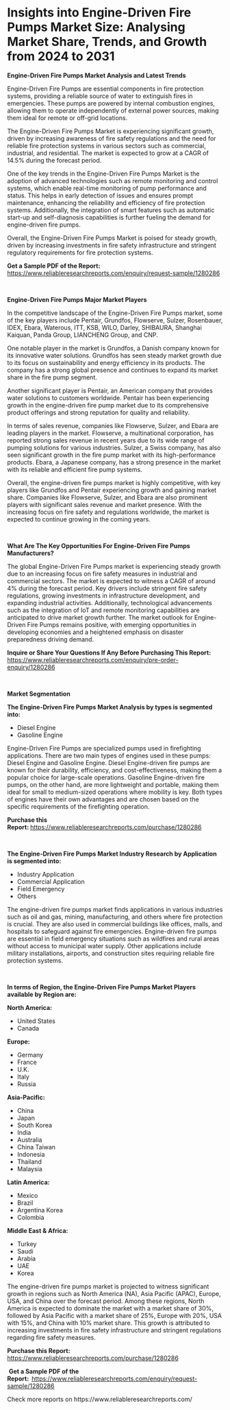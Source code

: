 <p><h1>Insights into Engine-Driven Fire Pumps Market Size: Analysing Market Share, Trends, and Growth from 2024 to 2031</h1></p><p><strong>Engine-Driven Fire Pumps Market Analysis and Latest Trends</strong></p>
<p><p>Engine-Driven Fire Pumps are essential components in fire protection systems, providing a reliable source of water to extinguish fires in emergencies. These pumps are powered by internal combustion engines, allowing them to operate independently of external power sources, making them ideal for remote or off-grid locations.</p><p>The Engine-Driven Fire Pumps Market is experiencing significant growth, driven by increasing awareness of fire safety regulations and the need for reliable fire protection systems in various sectors such as commercial, industrial, and residential. The market is expected to grow at a CAGR of 14.5% during the forecast period.</p><p>One of the key trends in the Engine-Driven Fire Pumps Market is the adoption of advanced technologies such as remote monitoring and control systems, which enable real-time monitoring of pump performance and status. This helps in early detection of issues and ensures prompt maintenance, enhancing the reliability and efficiency of fire protection systems. Additionally, the integration of smart features such as automatic start-up and self-diagnosis capabilities is further fueling the demand for engine-driven fire pumps.</p><p>Overall, the Engine-Driven Fire Pumps Market is poised for steady growth, driven by increasing investments in fire safety infrastructure and stringent regulatory requirements for fire protection systems.</p></p>
<p><strong>Get a Sample PDF of the Report:&nbsp;</strong> <a href="https://www.reliableresearchreports.com/enquiry/request-sample/1280286">https://www.reliableresearchreports.com/enquiry/request-sample/1280286</a></p>
<p>&nbsp;</p>
<p><strong>Engine-Driven Fire Pumps Major Market Players</strong></p>
<p><p>In the competitive landscape of the Engine-Driven Fire Pumps market, some of the key players include Pentair, Grundfos, Flowserve, Sulzer, Rosenbauer, IDEX, Ebara, Waterous, ITT, KSB, WILO, Darley, SHIBAURA, Shanghai Kaiquan, Panda Group, LIANCHENG Group, and CNP.</p><p>One notable player in the market is Grundfos, a Danish company known for its innovative water solutions. Grundfos has seen steady market growth due to its focus on sustainability and energy efficiency in its products. The company has a strong global presence and continues to expand its market share in the fire pump segment.</p><p>Another significant player is Pentair, an American company that provides water solutions to customers worldwide. Pentair has been experiencing growth in the engine-driven fire pump market due to its comprehensive product offerings and strong reputation for quality and reliability.</p><p>In terms of sales revenue, companies like Flowserve, Sulzer, and Ebara are leading players in the market. Flowserve, a multinational corporation, has reported strong sales revenue in recent years due to its wide range of pumping solutions for various industries. Sulzer, a Swiss company, has also seen significant growth in the fire pump market with its high-performance products. Ebara, a Japanese company, has a strong presence in the market with its reliable and efficient fire pump systems.</p><p>Overall, the engine-driven fire pumps market is highly competitive, with key players like Grundfos and Pentair experiencing growth and gaining market share. Companies like Flowserve, Sulzer, and Ebara are also prominent players with significant sales revenue and market presence. With the increasing focus on fire safety and regulations worldwide, the market is expected to continue growing in the coming years.</p></p>
<p>&nbsp;</p>
<p><strong>What Are The Key Opportunities For Engine-Driven Fire Pumps Manufacturers?</strong></p>
<p><p>The global Engine-Driven Fire Pumps market is experiencing steady growth due to an increasing focus on fire safety measures in industrial and commercial sectors. The market is expected to witness a CAGR of around 4% during the forecast period. Key drivers include stringent fire safety regulations, growing investments in infrastructure development, and expanding industrial activities. Additionally, technological advancements such as the integration of IoT and remote monitoring capabilities are anticipated to drive market growth further. The market outlook for Engine-Driven Fire Pumps remains positive, with emerging opportunities in developing economies and a heightened emphasis on disaster preparedness driving demand.</p></p>
<p><strong>Inquire or Share Your Questions If Any Before Purchasing This Report:</strong> <a href="https://www.reliableresearchreports.com/enquiry/pre-order-enquiry/1280286">https://www.reliableresearchreports.com/enquiry/pre-order-enquiry/1280286</a></p>
<p>&nbsp;</p>
<p><strong>Market Segmentation</strong></p>
<p><strong>The Engine-Driven Fire Pumps Market Analysis by types is segmented into:</strong></p>
<p><ul><li>Diesel Engine</li><li>Gasoline Engine</li></ul></p>
<p><p>Engine-Driven Fire Pumps are specialized pumps used in firefighting applications. There are two main types of engines used in these pumps: Diesel Engine and Gasoline Engine. Diesel Engine-driven fire pumps are known for their durability, efficiency, and cost-effectiveness, making them a popular choice for large-scale operations. Gasoline Engine-driven fire pumps, on the other hand, are more lightweight and portable, making them ideal for small to medium-sized operations where mobility is key. Both types of engines have their own advantages and are chosen based on the specific requirements of the firefighting operation.</p></p>
<p><strong>Purchase this Report:&nbsp;</strong><a href="https://www.reliableresearchreports.com/purchase/1280286">https://www.reliableresearchreports.com/purchase/1280286</a></p>
<p>&nbsp;</p>
<p><strong>The Engine-Driven Fire Pumps Market Industry Research by Application is segmented into:</strong></p>
<p><ul><li>Industry Application</li><li>Commercial Application</li><li>Field Emergency</li><li>Others</li></ul></p>
<p><p>The engine-driven fire pumps market finds applications in various industries such as oil and gas, mining, manufacturing, and others where fire protection is crucial. They are also used in commercial buildings like offices, malls, and hospitals to safeguard against fire emergencies. Engine-driven fire pumps are essential in field emergency situations such as wildfires and rural areas without access to municipal water supply. Other applications include military installations, airports, and construction sites requiring reliable fire protection systems.</p></p>
<p>&nbsp;</p>
<p><strong>In terms of Region, the Engine-Driven Fire Pumps Market Players available by Region are:</strong></p>
<p>
    <p> <strong> North America: </strong>
        <ul>
            <li>United States</li>
            <li>Canada</li>
        </ul>
        </p> 
    <p> <strong> Europe: </strong>
        <ul>
            <li>Germany</li>
            <li>France</li>
            <li>U.K.</li>
            <li>Italy</li>
            <li>Russia</li>
        </ul>
        </p> 
    <p> <strong> Asia-Pacific: </strong>
        <ul>
            <li>China</li>
            <li>Japan</li>
            <li>South Korea</li>
            <li>India</li>
            <li>Australia</li>
            <li>China Taiwan</li>
            <li>Indonesia</li>
            <li>Thailand</li>
            <li>Malaysia</li>
        </ul>
        </p> 
    <p> <strong> Latin America: </strong>
        <ul>
            <li>Mexico</li>
            <li>Brazil</li>
            <li>Argentina Korea</li>
            <li>Colombia</li>
        </ul>
        </p> 
    <p> <strong> Middle East & Africa: </strong>
        <ul>
            <li>Turkey</li>
            <li>Saudi</li>
            <li>Arabia</li>
            <li>UAE</li>
            <li>Korea</li>
        </ul>
    </p>
    </p>
<p><p>The engine-driven fire pumps market is projected to witness significant growth in regions such as North America (NA), Asia Pacific (APAC), Europe, USA, and China over the forecast period. Among these regions, North America is expected to dominate the market with a market share of 30%, followed by Asia Pacific with a market share of 25%, Europe with 20%, USA with 15%, and China with 10% market share. This growth is attributed to increasing investments in fire safety infrastructure and stringent regulations regarding fire safety measures.</p></p>
<p><strong>Purchase this Report: </strong><a href="https://www.reliableresearchreports.com/purchase/1280286">https://www.reliableresearchreports.com/purchase/1280286</a></p>
<p>&nbsp;<strong>Get a Sample PDF of the Report:&nbsp;&nbsp;</strong><a href="https://www.reliableresearchreports.com/enquiry/request-sample/1280286">https://www.reliableresearchreports.com/enquiry/request-sample/1280286</a></p>
<p><strong></strong></p>
<p>Check more reports on https://www.reliableresearchreports.com/</p>